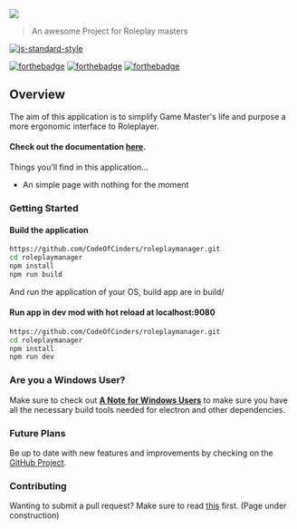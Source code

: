![](docs/assets/logo-banner.png)
> An awesome Project for Roleplay masters

[![js-standard-style](https://cdn.rawgit.com/feross/standard/master/badge.svg)](https://github.com/feross/standard)

[![forthebadge](http://forthebadge.com/images/badges/built-with-love.svg)](http://forthebadge.com) [![forthebadge](http://forthebadge.com/images/badges/uses-js.svg)](http://forthebadge.com) [![forthebadge](http://forthebadge.com/images/badges/makes-people-smile.svg)](http://forthebadge.com)

##  Overview

The aim of this application is to simplify Game Master's life and purpose a more ergonomic interface to Roleplayer.

#### Check out the documentation [here](https://charlesdelorme.gitbooks.io/roleplaymanager/content/).


Things you'll find in this application...
* An simple page with nothing for the moment

### Getting Started

#### Build the application

```bash
https://github.com/CodeOfCinders/roleplaymanager.git
cd roleplaymanager
npm install
npm run build
```
And run the application of your OS, build app are in build/

#### Run app in dev mod with hot reload at localhost:9080

```bash
https://github.com/CodeOfCinders/roleplaymanager.git
cd roleplaymanager
npm install
npm run dev
```

### Are you a Windows User?

Make sure to check out [**A Note for Windows Users**](https://simulatedgreg.gitbooks.io/electron-vue/content/docs/getting_started.html#a-note-for-windows-users) to make sure you have all the necessary build tools needed for electron and other dependencies.

### Future Plans

Be up to date with new features and improvements by checking on the [GitHub Project](https://github.com/CodeOfCinders/roleplaymanager).

### Contributing

Wanting to submit a pull request? Make sure to read [this](docs/contributing.md) first.
(Page under construction)
